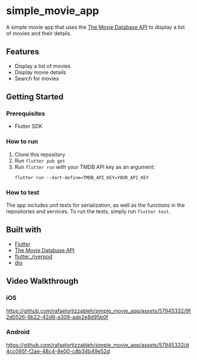 # simple_movie_app

A simple movie app that uses the [The Movie Database API](https://developers.themoviedb.org/3/getting-started/introduction) to display a list of movies and their details.

## Features

- Display a list of movies
- Display movie details
- Search for movies

## Getting Started

### Prerequisites
- Flutter SDK

### How to run

1. Clone this repository
2. Run `flutter pub get`
3. Run `flutter run` with your TMDB API key as an argument:
    ```
    flutter run --dart-define=TMDB_API_KEY=YOUR_API_KEY
    ```
### How to test
The app includes unit tests for serialization, as well as the functions in the repositories and services. To run the tests, simply run `flutter test`.

## Built with

- [Flutter](https://flutter.dev/)
- [The Movie Database API](https://developers.themoviedb.org/3/getting-started/introduction)
- [flutter_riverpod](https://pub.dev/packages/flutter_riverpod)
- [dio](https://pub.dev/packages/dio)

## Video Walkthrough

### iOS

https://github.com/rafaelortizzableh/simple_movie_app/assets/57945332/9f2d0526-9b22-42d9-a309-ade2e8d95b0f



### Android

https://github.com/rafaelortizzableh/simple_movie_app/assets/57945332/d4cc095f-f2ae-48c4-8e00-c8b34b49e52d

